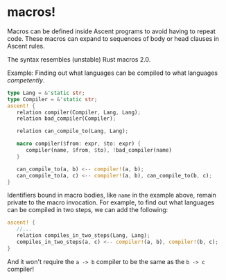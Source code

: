 # macros!

Macros can be defined inside Ascent programs to avoid having to repeat code. 
These macros can expand to sequences of body or head clauses in Ascent rules.

The syntax resembles (unstable) Rust macros 2.0.

Example: Finding out what languages can be compiled to what languages *competently*.
```Rust
type Lang = &'static str;
type Compiler = &'static str;
ascent! {
   relation compiler(Compiler, Lang, Lang);
   relation bad_compiler(Compiler);

   relation can_compile_to(Lang, Lang);

   macro compiler($from: expr, $to: expr) {
      compiler(name, $from, $to), !bad_compiler(name)
   }

   can_compile_to(a, b) <-- compiler!(a, b);
   can_compile_to(a, c) <-- compiler!(a, b), can_compile_to(b, c);
}
```

Identifiers bound in macro bodies, like `name` in the example above, remain private to the macro invocation. For example, to find out what languages can be compiled in two steps, we can add the following:
```Rust
ascent! {
   //...
   relation compiles_in_two_steps(Lang, Lang);
   compiles_in_two_steps(a, c) <-- compiler!(a, b), compiler!(b, c);
}
```
And it won't require the `a -> b` compiler to be the same as the `b -> c` compiler!